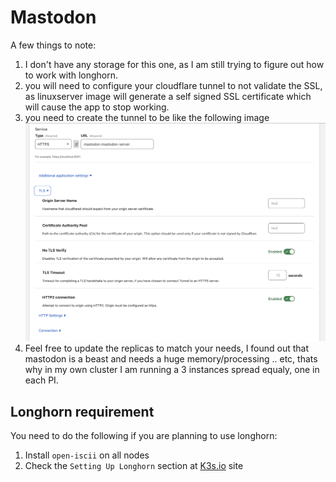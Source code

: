 # Mastodon

A few things to note:

1. I don't have any storage for this one, as I am still trying to figure out how to work with longhorn.
2. you will need to configure your cloudflare tunnel to not validate the SSL, as linuxserver image will generate a self signed SSL certificate which will cause the app to stop working.
3. you need to create the tunnel to be like the following image
![](settings.png)
4. Feel free to update the replicas to match your needs, I found out that mastodon is a beast and needs a huge memory/processing .. etc, thats why in my own cluster I am running a 3 instances spread equaly, one in each PI.

## Longhorn requirement

You need to do the following if you are planning to use longhorn:
1. Install `open-iscii` on all nodes
2. Check the `Setting Up Longhorn` section at [K3s.io](https://docs.k3s.io/storage#setting-up-longhorn) site